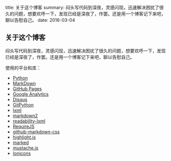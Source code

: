 title: 关于这个博客
summary: 闷头写代码到深夜，灵感闪现，迅速解决困扰了很久的问题，想要欢呼一下，发现已经是深夜了，作罢。还是用一个博客记下来吧，聊以告慰自己。
date: 2016-03-04

## 关于这个博客 ##
闷头写代码到深夜，灵感闪现，迅速解决困扰了很久的问题，想要欢呼一下，发现已经是深夜了，作罢。还是用一个博客记下来吧，聊以告慰自己。

使用的平台和库：

- [Python](https://www.python.org/)
- [MarkDown](https://daringfireball.net/projects/markdown/)
- [GitHub Pages](https://pages.github.com/)
- [Google Analytics](https://analytics.google.com/)
- [Disqus](https://disqus.com/)
- [GitPython](https://github.com/gitpython-developers/GitPython)
- [lxml](http://lxml.de/)
- [markdown2](https://github.com/trentm/python-markdown2)
- [readability-lxml](https://github.com/buriy/python-readability)
- [RequireJS](http://requirejs.org/)
- [github-markdown-css](https://github.com/sindresorhus/github-markdown-css)
- [highlight.js](https://highlightjs.org/)
- [marked](https://github.com/chjj/marked)
- [mustache.js](https://github.com/janl/mustache.js)
- [Ionicons](http://ionicons.com/)
